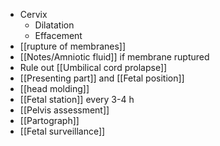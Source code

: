 - Cervix
	- Dilatation
	- Effacement
- [[rupture of membranes]] 
- [[Notes/Amniotic fluid]] if membrane ruptured
- Rule out [[Umbilical cord prolapse]] 
- [[Presenting part]] and [[Fetal position]]
- [[head molding]] 
- [[Fetal station]] every 3-4 h  
- [[Pelvis assessment]] 
- [[Partograph]] 
- [[Fetal surveillance]] 
